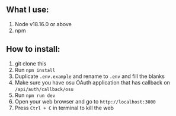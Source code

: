 ## What I use:
1. Node v18.16.0 or above
2. npm

## How to install:
1. git clone this
2. Run `npm install`
3. Duplicate `.env.example` and rename to `.env` and fill the blanks
4. Make sure you have osu OAuth application that has callback on `/api/auth/callback/osu`
5. Run `npm run dev`
6. Open your web browser and go to `http://localhost:3000`
7. Press `Ctrl + C` in terminal to kill the web